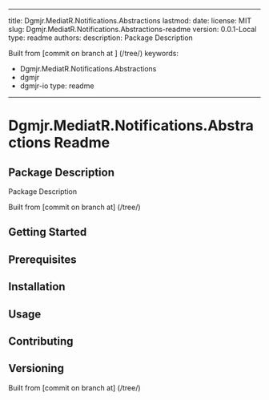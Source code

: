 ---

title: Dgmjr.MediatR.Notifications.Abstractions
lastmod:
date:
license: MIT
slug: Dgmjr.MediatR.Notifications.Abstractions-readme
version: 0.0.1-Local
type: readme
authors:
description: Package Description

Built from [commit  on branch  at ]
(/tree/)
keywords:
- Dgmjr.MediatR.Notifications.Abstractions
- dgmjr
- dgmjr-io
type: readme
------------

# Dgmjr.MediatR.Notifications.Abstractions Readme

## Package Description

Package Description

Built from [commit  on branch  at]
(/tree/)

## Getting Started

## Prerequisites

## Installation

## Usage

## Contributing

## Versioning

Built from [commit  on branch  at]
(/tree/)

